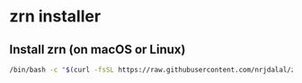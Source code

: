 # zrn installer

## Install zrn (on macOS or Linux)

```bash
/bin/bash -c "$(curl -fsSL https://raw.githubusercontent.com/nrjdalal/zrn/master/install.sh)"
```
